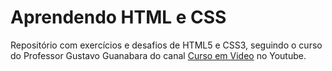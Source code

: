# Aprendendo HTML e CSS

Repositório com exercícios e desafios de HTML5 e CSS3, seguindo o curso do Professor Gustavo Guanabara do canal <a href="https://www.youtube.com/@CursoemVideo">Curso em Video</a> no Youtube.
